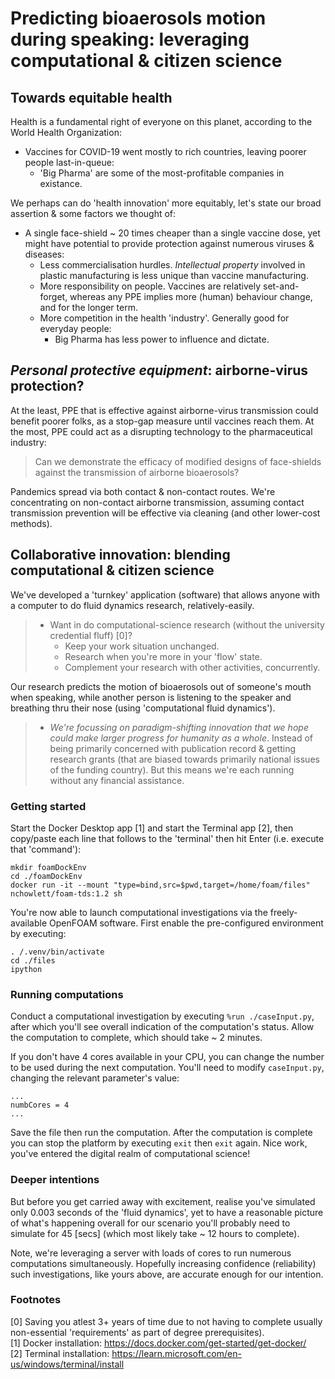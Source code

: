# Predicting bioaerosols motion during speaking: leveraging computational & citizen science
## Towards equitable health
Health is a fundamental right of everyone on this planet, according to the World Health Organization:
- Vaccines for COVID-19 went mostly to rich countries, leaving poorer people last-in-queue:
  - 'Big Pharma' are some of the most-profitable companies in existance.

We perhaps can do 'health innovation' more equitably, let's state our broad assertion & some factors we thought of:
- A single face-shield ~ 20 times cheaper than a single vaccine dose, yet might have potential to provide protection against numerous viruses & diseases:
  - Less commercialisation hurdles. _Intellectual property_ involved in plastic manufacturing is less unique than vaccine manufacturing.
  - More responsibility on people. Vaccines are relatively set-and-forget, whereas any PPE implies more (human) behaviour change, and for the longer term.
  - More competition in the health 'industry'. Generally good for everyday people:
    - Big Pharma has less power to influence and dictate.

## _Personal protective equipment_: airborne-virus protection?
At the least, PPE that is effective against airborne-virus transmission could benefit poorer folks, as a stop-gap measure until vaccines reach them. At the most, PPE could act as a disrupting technology to the pharmaceutical industry:
>   Can we demonstrate the efficacy of modified designs of face-shields against the transmission of airborne bioaerosols?  

Pandemics spread via both contact & non-contact routes. We're concentrating on non-contact airborne transmission, assuming contact transmission prevention will be effective via cleaning (and other lower-cost methods).

## Collaborative innovation: blending computational & citizen science
We've developed a 'turnkey' application (software) that allows anyone with a computer to do fluid dynamics research, relatively-easily. 

> - Want in do computational-science research (without the university credential fluff) [0]?
>   - Keep your work situation unchanged.
>   - Research when you're more in your 'flow' state.
>   - Complement your research with other activities, concurrently.

Our research predicts the motion of bioaerosols out of someone's mouth when speaking, while another person is listening to the speaker and breathing thru their nose (using 'computational fluid dynamics').
>- _We're focussing on paradigm-shifting innovation that we hope could make larger progress for humanity as a whole_. Instead of being primarily concerned with publication record & getting research grants (that are biased towards primarily national issues of the funding country). But this means we're each running without any financial assistance.

### Getting started
Start the Docker Desktop app [1] and start the Terminal app [2], then copy/paste each line that follows to the 'terminal' then hit Enter (i.e. execute that 'command'):
```
mkdir foamDockEnv
cd ./foamDockEnv
docker run -it --mount "type=bind,src=$pwd,target=/home/foam/files" nchowlett/foam-tds:1.2 sh
``` 

You're now able to launch computational investigations via the freely-available OpenFOAM software. First enable the pre-configured environment by executing:
```
. /.venv/bin/activate
cd ./files
ipython
```

### Running computations
Conduct a computational investigation by executing `%run ./caseInput.py`, after which you'll see overall indication of the computation's status. Allow the computation to complete, which should take ~ 2 minutes. 

If you don't have 4 cores available in your CPU, you can change the number to be used during the next computation. You'll need to modify `caseInput.py`, changing the relevant parameter's value:
```
...
numbCores = 4
...
```
Save the file then run the computation. After the computation is complete you can 
stop the platform by executing `exit` then `exit` again. Nice work, you've entered the digital realm of computational science! 

### Deeper intentions
But before you get carried away with excitement, realise you've simulated only 0.003 seconds of the 'fluid dynamics', yet to have a reasonable picture of what's happening overall for our scenario you'll probably need to simulate for 45 [secs] (which most likely take ~ 12 hours to complete). 

Note, we're leveraging a server with loads of cores to run numerous computations simultaneously. Hopefully increasing confidence (reliability) such investigations, like yours above, are accurate enough for our intention.

### Footnotes
[0] Saving you atlest 3+ years of time due to not having to complete usually non-essential 'requirements' as part of degree prerequisites).  
[1] Docker installation: https://docs.docker.com/get-started/get-docker/  
[2] Terminal installation: https://learn.microsoft.com/en-us/windows/terminal/install  